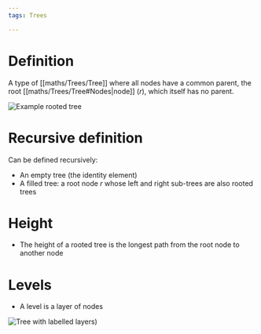 ```yaml
---
tags: Trees

---
```

# Definition
A type of [[maths/Trees/Tree]] where all nodes have a common parent, the root [[maths/Trees/Tree#Nodes|node]] ($r$), which itself has no parent. 

![Example rooted tree](https://www.researchgate.net/publication/362455235/figure/fig4/AS:1185173785853995@1659578858443/a-Rooted-tree-T4-b-Rooted-tree-T5-c-Rooted-tree-T6-d-Rooted-tree-T7-e-Rooted-tree-T8.png)

# Recursive definition
Can be defined recursively:
- An empty tree (the identity element)
- A filled tree: a root node $r$ whose left and right sub-trees are also rooted trees

# Height
- The height of a rooted tree is the longest path from the root node to another node

# Levels
- A level is a layer of nodes

![Tree with labelled layers](https://i.ytimg.com/vi/7EYf2XhxB4s/hqdefault.jpg))